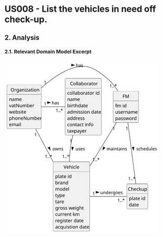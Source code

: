 # US008 - List the vehicles in need off check-up.

## 2. Analysis

### 2.1. Relevant Domain Model Excerpt 

![Domain Model](svg/us008-domain-model.svg)


